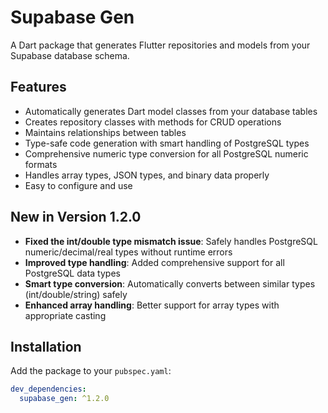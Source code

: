 # Supabase Gen

A Dart package that generates Flutter repositories and models from your Supabase database schema.

## Features

- Automatically generates Dart model classes from your database tables
- Creates repository classes with methods for CRUD operations
- Maintains relationships between tables
- Type-safe code generation with smart handling of PostgreSQL types
- Comprehensive numeric type conversion for all PostgreSQL numeric formats
- Handles array types, JSON types, and binary data properly
- Easy to configure and use

## New in Version 1.2.0

- **Fixed the int/double type mismatch issue**: Safely handles PostgreSQL numeric/decimal/real types without runtime errors
- **Improved type handling**: Added comprehensive support for all PostgreSQL data types
- **Smart type conversion**: Automatically converts between similar types (int/double/string) safely
- **Enhanced array handling**: Better support for array types with appropriate casting

## Installation

Add the package to your `pubspec.yaml`:

```yaml
dev_dependencies:
  supabase_gen: ^1.2.0
